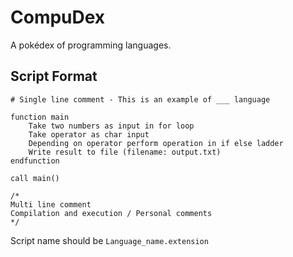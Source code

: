 # CompuDex
A pokédex of programming languages.

## Script Format
```
# Single line comment - This is an example of ___ language

function main
    Take two numbers as input in for loop
    Take operator as char input
    Depending on operator perform operation in if else ladder
    Write result to file (filename: output.txt)
endfunction

call main()

/*
Multi line comment
Compilation and execution / Personal comments
*/
```

Script name should be `Language_name.extension`
